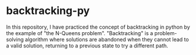 # backtracking-py
In this repository, I have practiced the concept of backtracking in python by the example of "the N-Queens problem". "Backtracking" is a problem-solving algorithm  where solutions are abandoned when they cannot lead to a valid solution, returning to a previous state to try a different path. 
